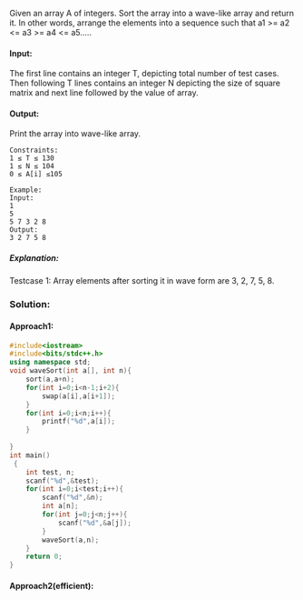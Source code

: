 Given an array A of integers. Sort the array into a wave-like array and return it. In other words, arrange the elements into a sequence such that a1 >= a2 <= a3 >= a4 <= a5.....

#### Input:
The first line contains an integer T, depicting total number of test cases. Then following T lines contains an integer N depicting the size of square matrix and next line followed by the value of array.

#### Output:
Print the array into wave-like array.
```
Constraints:
1 ≤ T ≤ 130
1 ≤ N ≤ 104
0 ≤ A[i] ≤105

Example:
Input:
1
5
5 7 3 2 8
Output:
3 2 7 5 8
```
##### Explanation:
Testcase 1: Array elements after sorting it in wave form are 3, 2, 7, 5, 8.

### Solution:

#### Approach1:
```c++
#include<iostream>
#include<bits/stdc++.h>
using namespace std;
void waveSort(int a[], int n){
    sort(a,a+n);
    for(int i=0;i<n-1;i+2){
        swap(a[i],a[i+1]);
    }
    for(int i=0;i<n;i++){
        printf("%d",a[i]);
    }
    
}
int main()
 {
	int test, n;
	scanf("%d",&test);
	for(int i=0;i<test;i++){
	    scanf("%d",&n);
	    int a[n];
	    for(int j=0;j<n;j++){
	        scanf("%d",&a[j]);
	    }
	    waveSort(a,n);
	}
	return 0;
}
```
#### Approach2(efficient):

